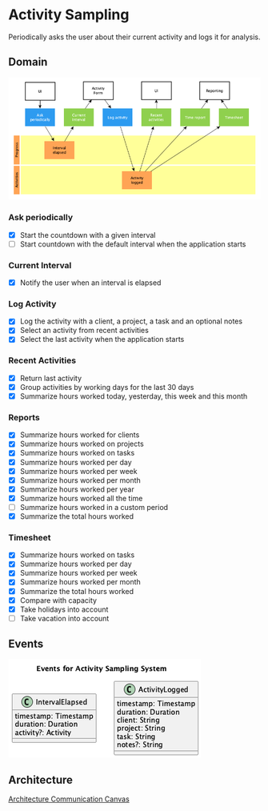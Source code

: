 # Activity Sampling

Periodically asks the user about their current activity and logs it for
analysis.

## Domain

![Domain](domain.png)

### Ask periodically

- [x] Start the countdown with a given interval
- [ ] Start countdown with the default interval when the application starts

### Current Interval

- [x] Notify the user when an interval is elapsed

### Log Activity

- [x] Log the activity with a client, a project, a task and an optional notes
- [x] Select an activity from recent activities
- [x] Select the last activity when the application starts

### Recent Activities

- [x] Return last activity
- [x] Group activities by working days for the last 30 days
- [x] Summarize hours worked today, yesterday, this week and this month

### Reports

- [x] Summarize hours worked for clients
- [x] Summarize hours worked on projects
- [x] Summarize hours worked on tasks
- [x] Summarize hours worked per day
- [x] Summarize hours worked per week
- [x] Summarize hours worked per month
- [x] Summarize hours worked per year
- [x] Summarize hours worked all the time
- [ ] Summarize hours worked in a custom period
- [x] Summarize the total hours worked

### Timesheet

- [x] Summarize hours worked on tasks
- [x] Summarize hours worked per day
- [x] Summarize hours worked per week
- [x] Summarize hours worked per month
- [x] Summarize the total hours worked
- [x] Compare with capacity
- [x] Take holidays into account
- [ ] Take vacation into account

## Events

![Events](events.png)

## Architecture

[Architecture Communication Canvas](https://html-preview.github.io/?url=https://github.com/falkoschumann/activity-sampling/blob/main/doc/acc.html)
